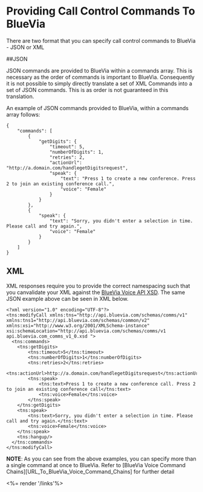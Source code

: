 # Providing Call Control Commands To BlueVia

There are two format that you can specify call control commands to BlueVia - JSON or XML

##JSON

JSON commands are provided to BlueVia within a commands array. This is necessary as the order of commands is important to BlueVia. Consequently it is not possible to simply directly translate a set of XML Commands into a set of JSON commands. This is as order is not guaranteed in this translation.

An example of JSON commands provided to BlueVia, within a commands array follows:

	{
		"commands": [
			{
				"getDigits": {
					"timeout": 5,
					"numberOfDigits": 1,
					"retries": 2,
					"actionUrl": "http://a.domain.com/handlegetDigitsrequest",
					"speak": {
						"text": "Press 1 to create a new conference. Press 2 to join an existing conference call.",
						"voice": "Female"
					}
				}
			},
			{
				"speak": {
					"text": "Sorry, you didn't enter a selection in time. Please call and try again.",
					"voice": "Female"
				}
			}
		]
	}
 
## XML


XML  responses require you to provide the correct namespacing such that you canvalidate your XML against the <a href="http://api.bluevia.com/schemas/comms/v1 api.bluevia.com_comms_v1_0.xsd">BlueVia Voice API XSD</a>. The same JSON example above can be seen in XML below. 

	<?xml version="1.0" encoding="UTF-8"?>
	<tns:modifyCall xmlns:tns="http://api.bluevia.com/schemas/comms/v1" xmlns:tns1="http://api.bluevia.com/schemas/common/v2" xmlns:xsi="http://www.w3.org/2001/XMLSchema-instance" xsi:schemaLocation="http://api.bluevia.com/schemas/comms/v1 api.bluevia.com_comms_v1_0.xsd ">
	  <tns:commands>
	    <tns:getDigits>
	    	<tns:timeout>5</tns:timeout>
	    	<tns:numberOfDigits>1</tns:numberOfDigits>
	    	<tns:retries>2</tns:retries>
	    	<tns:actionUrl>http://a.domain.com/handlegetDigitsrequest</tns:actionUrl>
	    	<tns:speak>
	    		<tns:text>Press 1 to create a new conference call. Press 2 to join an existing conference call</tns:text>
	    		<tns:voice>Female</tns:voice>
	    	</tns:speak>    	
	    </tns:getDigits>
	    <tns:speak>
	    	<tns:text>Sorry, you didn't enter a selection in time. Please call and try again.</tns:text>
	    	<tns:voice>Female</tns:voice>
	    </tns:speak>
	    <tns:hangup/>
	  </tns:commands>
	</tns:modifyCall>

**NOTE**: As you can see from the above examples, you can specify more than a single command at once to BlueVia. Refer to [BlueVia Voice Command Chains][URL_To_BlueVia_Voice_Command_Chains] for further detail

<%= render '/links'%>